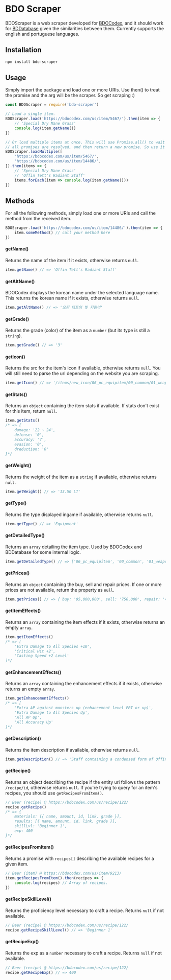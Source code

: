 # BDO Scraper

BDOScraper is a web scraper developed for [BDOCodex](http://bdocodex.com/), and it should work for [BDDatabase](https://bddatabase.net/) given the similarities between them. Currently supports the english and portuguese languages.

## Installation

```bash
npm install bdo-scraper
```

## Usage

Simply import the package and load one or more URIs. Use then() to treat the promise and the arg will be the scraper. So get scraping :)

```javascript
const BDOScraper = require('bdo-scraper')

// Load a single item.
BDOScraper.load('https://bdocodex.com/us/item/5467/').then(item => {
    // 'Special Dry Mane Grass'
    console.log(item.getName())
})

// Or load multiple items at once. This will use Promise.all() to wait until
// all promises are resolved, and then return a new promise. So use it carefully.
BDOScraper.loadMultiple([
    'https://bdocodex.com/us/item/5467/',
    'https://bdocodex.com/us/item/14486/',
]).then(items => {
    // 'Special Dry Mane Grass'
    // 'Offin Tett's Radiant Staff'
    items.forEach(item => console.log(item.getName()))
})
```

## Methods

For all the following methods, simply load one or more URIs and call the method from the received item.
```javascript
BDOScraper.load('https://bdocodex.com/us/item/14486/').then(item => {
    item.someMethod() // call your method here
})
```

#### **getName()**
Returns the name of the item if it exists, otherwise returns `null`.
```javascript
item.getName() // => 'Offin Tett's Radiant Staff'
```

#### **getAltName()**
BDOCodex displays the korean name under the selected language name. This returns the korean name if it exists, otherwise returns `null`.
```javascript
item.getAltName() // => '오핀 테트의 빛 지팡이'
```

#### **getGrade()**
Returns the grade (color) of the item as a `number` (but its type is still a `string`).
```javascript
item.getGrade() // => '3'
```

#### **getIcon()**
Returns the src for the item's icon if available, otherwise returns `null`. You will still need to parse the url depending on the website you are scraping.
```javascript
item.getIcon() // => '/items/new_icon/06_pc_equipitem/00_common/01_weapon/00014486.png'
```

#### **getStats()**
Returns an `object` containing the item stats if available. If stats don't exist for this item, return `null`.
```javascript
item.getStats()
/* => {
    damage: '22 ~ 24',
    defense: '0',
    accuracy: '7',
    evasion: '0',
    dreduction: '0'
}*/
```

#### **getWeight()**
Returns the weight of the item as a `string` if available, otherwise returns `null`.
```javascript
item.getWeight() // => '13.50 LT'
```

#### **getType()**
Returns the type displayed ingame if available, otherwise returns `null`.
```javascript
item.getType() // => 'Equipment'
```

#### **getDetailedType()**
Returns an `array` detailing the item type. Used by BDOCodex and BDDatabase for some internal logic.
```javascript
item.getDetailedType() // => ['06_pc_equipitem', '00_common', '01_weapon']
```

#### **getPrices()**
Returns an `object` containing the buy, sell and repair prices. If one or more prices are not available, return the property as `null`.
```javascript
item.getPrices() // => { buy: '95,000,000', sell: '750,000', repair: '43,740' }
```

#### **getItemEffects()**
Returns an `array` containing the item effects if it exists, otherwise returns an empty `array`.
```javascript
item.getItemEffects()
/* => [
    'Extra Damage to All Species +10',
    'Critical Hit +2',
    'Casting Speed +2 Level'
]*/
```

#### **getEnhancementEffects()**
Returns an `array` containing the enhancement effects if it exists, otherwise returns an empty `array`.
```javascript
item.getEnhancementEffects()
/* => [
    'Extra AP against monsters up (enhancement level PRI or up)',
    'Extra Damage to All Species Up',
    'All AP Up',
    'All Accuracy Up'
]*/
```

#### **getDescription()**
Returns the item description if available, otherwise returns `null`.
```javascript
item.getDescription() // => 'Staff containing a condensed form of Offin Tett's light energy. A strong force is felt from the condensed radiant energy.'
```

#### **getRecipe()**
Returns an object describing the recipe if the entity uri follows the pattern `/recipe/id`, otherwise returns `null`. If you're trying to query for an item's recipes, you should use `getRecipesFromItem()`.
```javascript
// Beer (recipe) @ https://bdocodex.com/us/recipe/122/
recipe.getRecipe()
/* => {
    materials: [{ name, amount, id, link, grade }],
    results: [{ name, amount, id, link, grade }],
    skillLvl: 'Beginner 1',
    exp: 400
}*/
```

#### **getRecipesFromItem()**
Returns a promise with `recipes[]` describing the available recipes for a given item.
```javascript
// Beer (item) @ https://bdocodex.com/us/item/9213/
item.getRecipesFromItem().then(recipes => {
    console.log(recipes) // Array of recipes.
})
```

#### **getRecipeSkillLevel()**
Returns the proficiency level necessary to craft a recipe. Returns `null` if not available.
```javascript
// Beer (recipe) @ https://bdocodex.com/us/recipe/122/
recipe.getRecipeSkillLevel() // => 'Beginner 1'
```

#### **getRecipeExp()**
Returns the exp as a `number` necessary to craft a recipe. Returns `null` if not available.
```javascript
// Beer (recipe) @ https://bdocodex.com/us/recipe/122/
recipe.getRecipeExp() // => 400
```